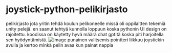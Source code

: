 # joystick-python-pelikirjasto
pelikirjasto jota yritin tehdä koulun pelikoneelle missä oli oppilaitten tekemiä unity pelejä.
en saanut tehtyä kunnolla loppuun koska pythonin UI design on rajoitettu.
koodissa on käytetty hyvä määrä chat gpt:tä koska piti harjoitella sen hyödyntämistä.
![image](https://github.com/joonaloy/joystick-python-pelikirjasto/assets/118251072/54e62472-c115-4197-8c1f-5d5fef80738e)
punainen valitsemis pointteri liikkuu joystickin avulla ja kertoo minkä pelin avaa kun painat nappia
